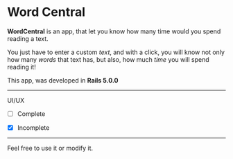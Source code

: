 # Word Central

**WordCentral** is an app, that let you know how many time
would you spend reading a text.

You just have to enter a custom *text*, and with a click, you
will know not only how many *words* that text has, but also,
how much *time* you will spend reading it!


This app, was developed in **Rails 5.0.0**

***

UI/UX

- [ ] Complete
- [x] Incomplete





******

Feel free to use it or modify it.


